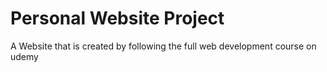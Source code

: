 # Personal Website Project
 A Website that is created by following the full web development course on udemy 
